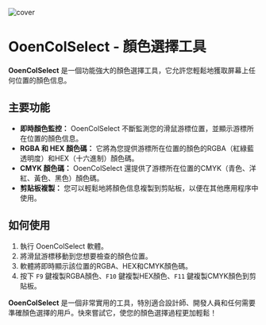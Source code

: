 ![cover](https://github.com/510208/OoenColSelect/assets/107909497/c2d7387a-1b22-4251-a2e9-9a24b39d9a26)

# OoenColSelect - 顏色選擇工具

**OoenColSelect** 是一個功能強大的顏色選擇工具，它允許您輕鬆地獲取屏幕上任何位置的顏色信息。

## 主要功能

- **即時顏色監控：** OoenColSelect 不斷監測您的滑鼠游標位置，並顯示游標所在位置的顏色信息。
- **RGBA 和 HEX 顏色碼：** 它將為您提供游標所在位置的顏色的RGBA（紅綠藍透明度）和HEX（十六進制）顏色碼。
- **CMYK 顏色碼：** OoenColSelect 還提供了游標所在位置的CMYK（青色、洋紅、黃色、黑色）顏色碼。
- **剪貼板複製：** 您可以輕鬆地將顏色信息複製到剪貼板，以便在其他應用程序中使用。

## 如何使用

1. 執行 OoenColSelect 軟體。
2. 將滑鼠游標移動到您想要檢查的顏色位置。
3. 軟體將即時顯示該位置的RGBA、HEX和CMYK顏色碼。
4. 按下 `F9` 鍵複製RGBA顏色、`F10` 鍵複製HEX顏色、`F11` 鍵複製CMYK顏色到剪貼板。

**OoenColSelect** 是一個非常實用的工具，特別適合設計師、開發人員和任何需要準確顏色選擇的用戶。快來嘗試它，使您的顏色選擇過程更加輕鬆！
